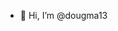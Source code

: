 - 👋 Hi, I’m @dougma13
<!---
- 👀 I’m interested in cosmology and computacional physics.
- 🌱 I’m currently learning in depth about data analysis.
- 💞️ I’m looking to collaborate on cientific research regarding data analysis of cosmological observations.


dougma13/dougma13 is a ✨ special ✨ repository because its `README.md` (this file) appears on your GitHub profile.
You can click the Preview link to take a look at your changes.
--->
